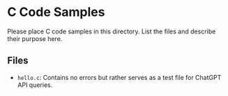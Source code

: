 # C Code Samples

Please place C code samples in this directory. List the files and describe their purpose
here.


## Files

- `hello.c`: Contains no errors but rather serves as a test file for ChatGPT API queries.
